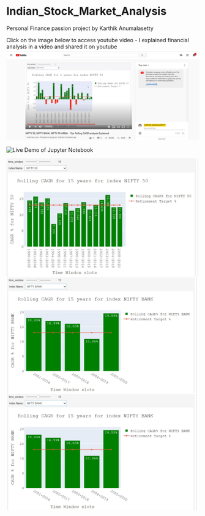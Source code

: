 # Indian_Stock_Market_Analysis
Personal Finance passion project by Karthik Anumalasetty



Click on the image below to access youtube video - I explained financial analysis in a video and shared it on youtube
[![Analysis_Explained_Youtube](Images/Youtube_Video.JPG)](https://www.youtube.com/watch?v=IVX4RW0Qj_E)


![Live Demo of Jupyter Notebook](https://kyso.io/karthikAnumalasetty/indian_stock_market_analysis/file/NIFTY_50_ROLLING_CAGR_Analysis.ipynb#code=shown)

![NIFTY 50](Images/Index_Rolling_CAGR_Analysis_Tool_1.JPG)
![NIFTY 50](Images/Index_Rolling_CAGR_Analysis_Tool_2.JPG)
![NIFTY 50](Images/Index_Rolling_CAGR_Analysis_Tool_2.JPG)
